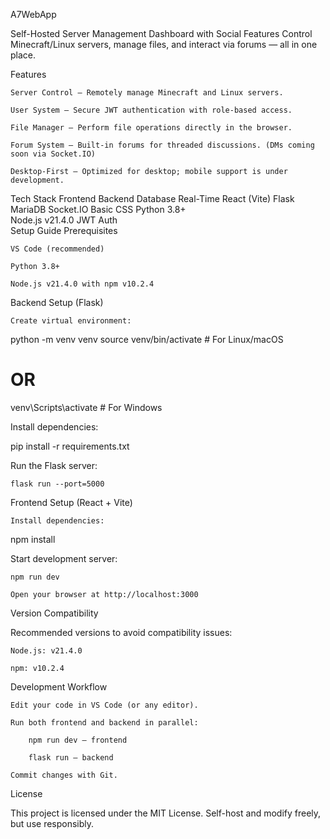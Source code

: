 A7WebApp

Self-Hosted Server Management Dashboard with Social Features
Control Minecraft/Linux servers, manage files, and interact via forums — all in one place.

Features

    Server Control — Remotely manage Minecraft and Linux servers.

    User System — Secure JWT authentication with role-based access.

    File Manager — Perform file operations directly in the browser.

    Forum System — Built-in forums for threaded discussions. (DMs coming soon via Socket.IO)

    Desktop-First — Optimized for desktop; mobile support is under development.

Tech Stack
Frontend	Backend	Database	Real-Time
React (Vite)	Flask	MariaDB	Socket.IO
Basic CSS	Python 3.8+		
Node.js v21.4.0	JWT Auth		
Setup Guide
Prerequisites

    VS Code (recommended)

    Python 3.8+

    Node.js v21.4.0 with npm v10.2.4

Backend Setup (Flask)

    Create virtual environment:

python -m venv venv
source venv/bin/activate  # For Linux/macOS
# OR
venv\Scripts\activate     # For Windows

Install dependencies:

pip install -r requirements.txt

Run the Flask server:

    flask run --port=5000

Frontend Setup (React + Vite)

    Install dependencies:

npm install

Start development server:

    npm run dev

    Open your browser at http://localhost:3000

Version Compatibility

Recommended versions to avoid compatibility issues:

    Node.js: v21.4.0

    npm: v10.2.4

Development Workflow

    Edit your code in VS Code (or any editor).

    Run both frontend and backend in parallel:

        npm run dev — frontend

        flask run — backend

    Commit changes with Git.

License

This project is licensed under the MIT License.
Self-host and modify freely, but use responsibly.